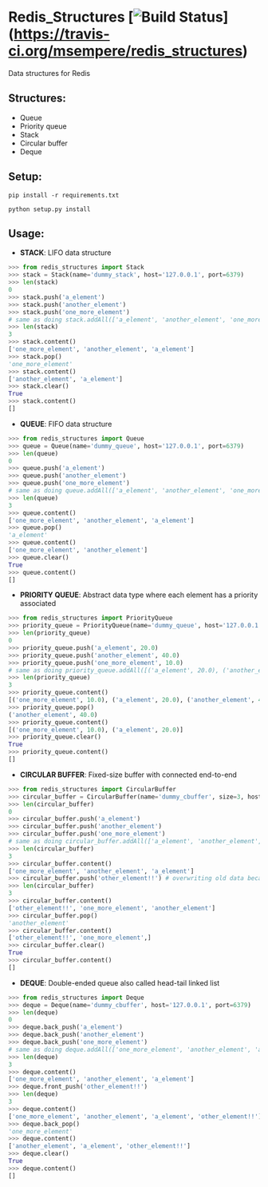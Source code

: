 # Redis_Structures [![Build Status](https://travis-ci.org/msempere/redis_structures.svg?branch=master)] (https://travis-ci.org/msempere/redis_structures)

Data structures for Redis

## Structures:

* Queue
* Priority queue
* Stack
* Circular buffer
* Deque

## Setup:
```
pip install -r requirements.txt
```
```
python setup.py install
```

## Usage:
* **STACK**: LIFO data structure
```python
>>> from redis_structures import Stack
>>> stack = Stack(name='dummy_stack', host='127.0.0.1', port=6379)
>>> len(stack)
0
>>> stack.push('a_element')
>>> stack.push('another_element')
>>> stack.push('one_more_element') 
# same as doing stack.addAll(['a_element', 'another_element', 'one_more_element'])
>>> len(stack)
3
>>> stack.content()
['one_more_element', 'another_element', 'a_element']
>>> stack.pop()
'one_more_element'
>>> stack.content()
['another_element', 'a_element']
>>> stack.clear()
True
>>> stack.content()
[]
```

* **QUEUE**: FIFO data structure
```python
>>> from redis_structures import Queue
>>> queue = Queue(name='dummy_queue', host='127.0.0.1', port=6379)
>>> len(queue)
0
>>> queue.push('a_element')
>>> queue.push('another_element')
>>> queue.push('one_more_element')
# same as doing queue.addAll(['a_element', 'another_element', 'one_more_element'])
>>> len(queue)
3
>>> queue.content()
['one_more_element', 'another_element', 'a_element']
>>> queue.pop()
'a_element'
>>> queue.content()
['one_more_element', 'another_element']
>>> queue.clear()
True
>>> queue.content()
[]
`````

* **PRIORITY QUEUE**: Abstract data type where each element has a priority associated
```python
>>> from redis_structures import PriorityQueue
>>> priority_queue = PriorityQueue(name='dummy_queue', host='127.0.0.1', port=6379)
>>> len(priority_queue)
0
>>> priority_queue.push('a_element', 20.0)
>>> priority_queue.push('another_element', 40.0)
>>> priority_queue.push('one_more_element', 10.0)
# same as doing priority_queue.addAll([('a_element', 20.0), ('another_element', 40.0), ('one_more_element', 10.0)])
>>> len(priority_queue)
3
>>> priority_queue.content()
[('one_more_element', 10.0), ('a_element', 20.0), ('another_element', 40.0)]
>>> priority_queue.pop()
('another_element', 40.0)
>>> priority_queue.content()
[('one_more_element', 10.0), ('a_element', 20.0)]
>>> priority_queue.clear()
True
>>> priority_queue.content()
[]
```

* **CIRCULAR BUFFER**: Fixed-size buffer with connected end-to-end
```python
>>> from redis_structures import CircularBuffer
>>> circular_buffer = CircularBuffer(name='dummy_cbuffer', size=3, host='127.0.0.1', port=6379)
>>> len(circular_buffer)
0
>>> circular_buffer.push('a_element')
>>> circular_buffer.push('another_element')
>>> circular_buffer.push('one_more_element')
# same as doing circular_buffer.addAll(['a_element', 'another_element', 'one_more_element'])
>>> len(circular_buffer)
3
>>> circular_buffer.content()
['one_more_element', 'another_element', 'a_element']
>>> circular_buffer.push('other_element!!') # overwriting old data because size=3
>>> len(circular_buffer)
3
>>> circular_buffer.content()
['other_element!!', 'one_more_element', 'another_element']
>>> circular_buffer.pop()
'another_element'
>>> circular_buffer.content()
['other_element!!', 'one_more_element',]
>>> circular_buffer.clear()
True
>>> circular_buffer.content()
[]
```

* **DEQUE**: Double-ended queue also called head-tail linked list
```python
>>> from redis_structures import Deque
>>> deque = Deque(name='dummy_cbuffer', host='127.0.0.1', port=6379)
>>> len(deque)
0
>>> deque.back_push('a_element')
>>> deque.back_push('another_element')
>>> deque.back_push('one_more_element')
# same as doing deque.addAll(['one_more_element', 'another_element', 'a_element'], back=True)
>>> len(deque)
3
>>> deque.content()
['one_more_element', 'another_element', 'a_element']
>>> deque.front_push('other_element!!')
>>> len(deque)
3
>>> deque.content()
['one_more_element', 'another_element', 'a_element', 'other_element!!']
>>> deque.back_pop()
'one_more_element'
>>> deque.content()
['another_element', 'a_element', 'other_element!!']
>>> deque.clear()
True
>>> deque.content()
[]
```

